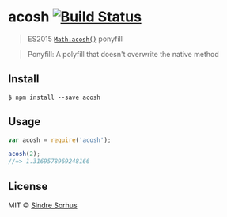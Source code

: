 # acosh [![Build Status](https://travis-ci.org/sindresorhus/acosh.svg?branch=master)](https://travis-ci.org/sindresorhus/acosh)

> ES2015 [`Math.acosh()`](https://developer.mozilla.org/en-US/docs/Web/JavaScript/Reference/Global_Objects/Math/acosh) ponyfill

> Ponyfill: A polyfill that doesn't overwrite the native method


## Install

```
$ npm install --save acosh
```


## Usage

```js
var acosh = require('acosh');

acosh(2);
//=> 1.3169578969248166
```


## License

MIT © [Sindre Sorhus](http://sindresorhus.com)
